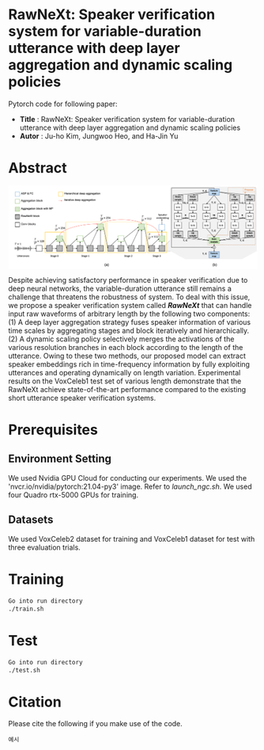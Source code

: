 # RawNeXt: Speaker verification system for variable-duration utterance with deep layer aggregation and dynamic scaling policies

Pytorch code for following paper:

* **Title** : RawNeXt: Speaker verification system for variable-duration utterance with deep layer aggregation and dynamic scaling policies
* **Autor** : Ju-ho Kim, Jungwoo Heo, and Ha-Jin Yu

# Abstract
<img align="middle" width="2000" src="https://github.com/wngh1187/RawNeXt/blob/main/overall.png">

Despite achieving satisfactory performance in speaker verification due to deep neural networks, the variable-duration utterance still remains a challenge that threatens the robustness of system. 
To deal with this issue, we propose a speaker verification system called ***RawNeXt*** that can handle input raw waveforms of arbitrary length by the following two components: 
(1) A deep layer aggregation strategy fuses speaker information of various time scales by aggregating stages and block iteratively and hierarchically. 
(2) A dynamic scaling policy selectively merges the activations of the various resolution branches in each block according to the length of the utterance. 
Owing to these two methods, our proposed model can extract speaker embeddings rich in time-frequency information by fully exploiting utterances and operating dynamically on length variation. 
Experimental results on the VoxCeleb1 test set of various length demonstrate that the RawNeXt achieve state-of-the-art performance compared to the existing short utterance speaker verification systems. 

# Prerequisites

## Environment Setting
We used Nvidia GPU Cloud for conducting our experiments. We used the 'nvcr.io/nvidia/pytorch:21.04-py3' image. Refer to *launch_ngc.sh*. We used four Quadro rtx-5000 GPUs for training. 

## Datasets

We used VoxCeleb2 dataset for training and VoxCeleb1 dataset for test with three evaluation trials. 


# Training

```
Go into run directory
./train.sh
```

# Test

```
Go into run directory
./test.sh
```

# Citation
Please cite the following if you make use of the code.


```
예시
```
